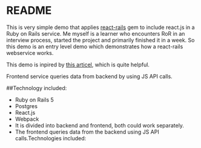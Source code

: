 # README

This is very simple demo that applies [react-rails](https://github.com/reactjs/react-rails) gem to include react.js in a Ruby on Rails service. Me myself is a learner who encounters RoR in an interview process, started the project and primarily finished it in a week. So this demo is an entry level demo which demonstrates how a react-rails webservice works.

This demo is inpired by [this articel](https://medium.com/quick-code/simple-rails-crud-app-with-react-frontend-using-react-rails-gem-b708b89a9419), which is quite helpful.

Frontend service queries data from backend by using JS API calls.

##Technology included:
* Ruby on Rails 5
* Postgres
* React.js
* Webpack
* It is divided into backend and frontend, both could work separately.
* The frontend queries data from the backend using JS API calls.Technologies included:

